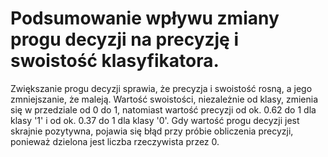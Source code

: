 # Podsumowanie wpływu zmiany progu decyzji na precyzję i swoistość klasyfikatora.

Zwiększanie progu decyzji sprawia, że precyzja i swoistość rosną, a jego zmniejszanie, że maleją. Wartość swoistości, niezależnie od klasy, zmienia się w przedziale od 0 do 1, natomiast wartość precyzji od ok. 0.62 do 1 dla klasy '1' i od ok. 0.37 do 1 dla klasy '0'. Gdy wartość progu decyzji jest skrajnie pozytywna, pojawia się błąd przy próbie obliczenia precyzji, ponieważ dzielona jest liczba rzeczywista przez 0.
